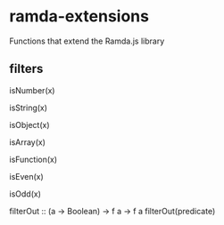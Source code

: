 # ramda-extensions
Functions that extend the Ramda.js library

## filters
isNumber(x)

isString(x)

isObject(x)

isArray(x)

isFunction(x)

isEven(x)

isOdd(x)

filterOut :: (a -> Boolean) -> f a -> f a
filterOut(predicate)
